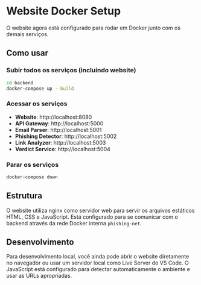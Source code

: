 # Website Docker Setup

O website agora está configurado para rodar em Docker junto com os demais serviços.

## Como usar

### Subir todos os serviços (incluindo website)

```bash
cd backend
docker-compose up --build
```

### Acessar os serviços

- **Website**: http://localhost:8080
- **API Gateway**: http://localhost:5000
- **Email Parser**: http://localhost:5001
- **Phishing Detector**: http://localhost:5002
- **Link Analyzer**: http://localhost:5003
- **Verdict Service**: http://localhost:5004

### Parar os serviços

```bash
docker-compose down
```

## Estrutura

O website utiliza nginx como servidor web para servir os arquivos estáticos HTML, CSS e JavaScript. Está configurado para se comunicar com o backend através da rede Docker interna `phishing-net`.

## Desenvolvimento

Para desenvolvimento local, você ainda pode abrir o website diretamente no navegador ou usar um servidor local como Live Server do VS Code. O JavaScript está configurado para detectar automaticamente o ambiente e usar as URLs apropriadas.
